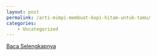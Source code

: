 ```yaml
---
layout: post
permalink: /arti-mimpi-membuat-kopi-hitam-untuk-tamu/
categories:
    - Uncategorized
---
```


[Baca Selengkapnya](/08)